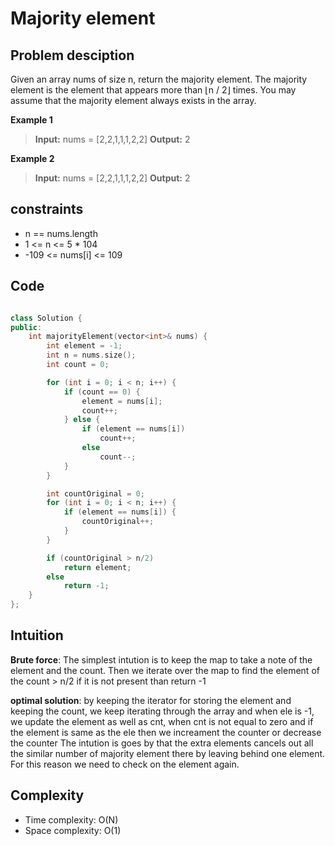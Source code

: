 # Majority element 

## Problem desciption 
Given an array nums of size n, return the majority element.
The majority element is the element that appears more than ⌊n / 2⌋ times. You may assume that the majority element always exists in the array.

**Example 1**
> **Input:** nums = [2,2,1,1,1,2,2]
> **Output:** 2


**Example 2**
> **Input:** nums = [2,2,1,1,1,2,2]
> **Output:** 2

## constraints
* n == nums.length
* 1 <= n <= 5 * 104
* -109 <= nums[i] <= 109

## Code
```cpp

class Solution {
public:
    int majorityElement(vector<int>& nums) {
        int element = -1;
        int n = nums.size();
        int count = 0;

        for (int i = 0; i < n; i++) {
            if (count == 0) {
                element = nums[i];
                count++;
            } else {
                if (element == nums[i])
                    count++;
                else
                    count--;
            }
        }

        int countOriginal = 0;
        for (int i = 0; i < n; i++) {
            if (element == nums[i]) {
                countOriginal++;
            }
        }

        if (countOriginal > n/2)
            return element;
        else
            return -1;
    }
};

```

## Intuition

__Brute force__:
The simplest intution is to keep the map to take a note of the element and the count.
Then we iterate over the map to find the element of the count > n/2 if it is not present than return -1

__optimal solution__:
by keeping the iterator for storing the element and keeping the count, we keep iterating through the array and when ele is -1, we update the element as well as cnt, when cnt is not equal to zero and if the element is same as the ele then we increament the counter or decrease the counter 
The intution is goes by that the extra elements cancels out all the similar number of majority element there by leaving behind one element. For this reason we need to check on the element again.

## Complexity
- Time complexity: O(N)
- Space complexity: O(1)

